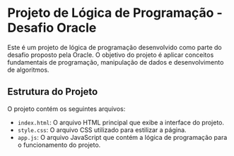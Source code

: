 # Projeto de Lógica de Programação - Desafio Oracle

Este é um projeto de lógica de programação desenvolvido como parte do desafio proposto pela Oracle. O objetivo do projeto é aplicar conceitos fundamentais de programação, manipulação de dados e desenvolvimento de algoritmos.

## Estrutura do Projeto

O projeto contém os seguintes arquivos:

- `index.html`: O arquivo HTML principal que exibe a interface do projeto.
- `style.css`: O arquivo CSS utilizado para estilizar a página.
- `app.js`: O arquivo JavaScript que contém a lógica de programação para o funcionamento do projeto.
